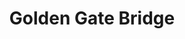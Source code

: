 ---
title: Golden Gate Bridge
source: golden-gate
vocabulary:
  - bridge
  - sunrise
  - sunset
  - clouds
  - sky
---
